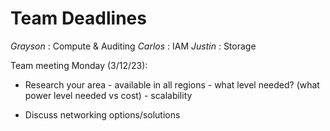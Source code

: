 # Team Deadlines

*Grayson* : Compute & Auditing
*Carlos* : IAM
*Justin* : Storage  

Team meeting Monday (3/12/23):
- Research your area 
        - available in all regions
        - what level needed? (what power level needed vs cost)
        - scalability

- Discuss networking options/solutions

